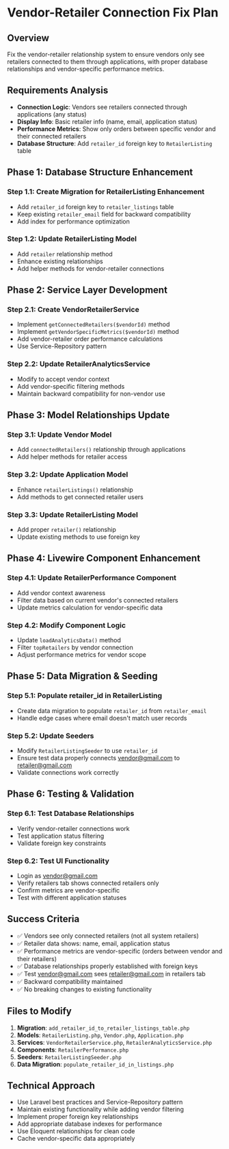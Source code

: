 # Vendor-Retailer Connection Fix Plan

## Overview
Fix the vendor-retailer relationship system to ensure vendors only see retailers connected to them through applications, with proper database relationships and vendor-specific performance metrics.

## Requirements Analysis
- **Connection Logic**: Vendors see retailers connected through applications (any status)
- **Display Info**: Basic retailer info (name, email, application status)
- **Performance Metrics**: Show only orders between specific vendor and their connected retailers
- **Database Structure**: Add `retailer_id` foreign key to `RetailerListing` table

## Phase 1: Database Structure Enhancement
### Step 1.1: Create Migration for RetailerListing Enhancement
- Add `retailer_id` foreign key to `retailer_listings` table
- Keep existing `retailer_email` field for backward compatibility
- Add index for performance optimization

### Step 1.2: Update RetailerListing Model
- Add `retailer` relationship method
- Enhance existing relationships
- Add helper methods for vendor-retailer connections

## Phase 2: Service Layer Development
### Step 2.1: Create VendorRetailerService
- Implement `getConnectedRetailers($vendorId)` method
- Implement `getVendorSpecificMetrics($vendorId)` method
- Add vendor-retailer order performance calculations
- Use Service-Repository pattern

### Step 2.2: Update RetailerAnalyticsService
- Modify to accept vendor context
- Add vendor-specific filtering methods
- Maintain backward compatibility for non-vendor use

## Phase 3: Model Relationships Update
### Step 3.1: Update Vendor Model
- Add `connectedRetailers()` relationship through applications
- Add helper methods for retailer access

### Step 3.2: Update Application Model
- Enhance `retailerListings()` relationship
- Add methods to get connected retailer users

### Step 3.3: Update RetailerListing Model
- Add proper `retailer()` relationship
- Update existing methods to use foreign key

## Phase 4: Livewire Component Enhancement
### Step 4.1: Update RetailerPerformance Component
- Add vendor context awareness
- Filter data based on current vendor's connected retailers
- Update metrics calculation for vendor-specific data

### Step 4.2: Modify Component Logic
- Update `loadAnalyticsData()` method
- Filter `topRetailers` by vendor connection
- Adjust performance metrics for vendor scope

## Phase 5: Data Migration & Seeding
### Step 5.1: Populate retailer_id in RetailerListing
- Create data migration to populate `retailer_id` from `retailer_email`
- Handle edge cases where email doesn't match user records

### Step 5.2: Update Seeders
- Modify `RetailerListingSeeder` to use `retailer_id`
- Ensure test data properly connects vendor@gmail.com to retailer@gmail.com
- Validate connections work correctly

## Phase 6: Testing & Validation
### Step 6.1: Test Database Relationships
- Verify vendor-retailer connections work
- Test application status filtering
- Validate foreign key constraints

### Step 6.2: Test UI Functionality
- Login as vendor@gmail.com
- Verify retailers tab shows connected retailers only
- Confirm metrics are vendor-specific
- Test with different application statuses

## Success Criteria
- ✅ Vendors see only connected retailers (not all system retailers)
- ✅ Retailer data shows: name, email, application status
- ✅ Performance metrics are vendor-specific (orders between vendor and their retailers)
- ✅ Database relationships properly established with foreign keys
- ✅ Test vendor@gmail.com sees retailer@gmail.com in retailers tab
- ✅ Backward compatibility maintained
- ✅ No breaking changes to existing functionality

## Files to Modify
1. **Migration**: `add_retailer_id_to_retailer_listings_table.php`
2. **Models**: `RetailerListing.php`, `Vendor.php`, `Application.php`
3. **Services**: `VendorRetailerService.php`, `RetailerAnalyticsService.php`
4. **Components**: `RetailerPerformance.php`
5. **Seeders**: `RetailerListingSeeder.php`
6. **Data Migration**: `populate_retailer_id_in_listings.php`

## Technical Approach
- Use Laravel best practices and Service-Repository pattern
- Maintain existing functionality while adding vendor filtering
- Implement proper foreign key relationships
- Add appropriate database indexes for performance
- Use Eloquent relationships for clean code
- Cache vendor-specific data appropriately
